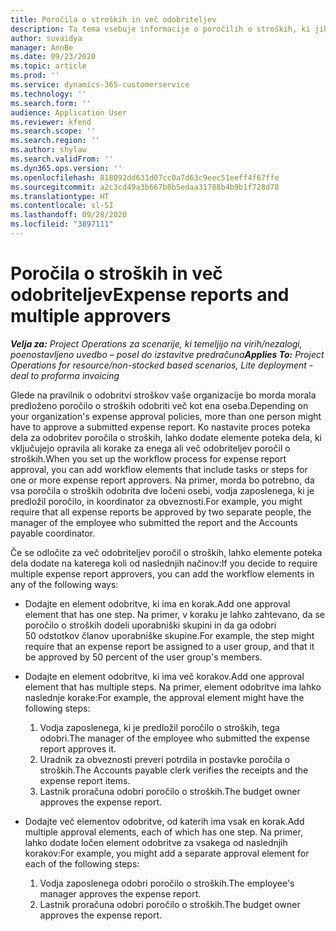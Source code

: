```yaml
---
title: Poročila o stroških in več odobriteljev
description: Ta tema vsebuje informacije o poročilih o stroških, ki jih mora odobriti več kot ena oseba.
author: suvaidya
manager: AnnBe
ms.date: 09/23/2020
ms.topic: article
ms.prod: ''
ms.service: dynamics-365-customerservice
ms.technology: ''
ms.search.form: ''
audience: Application User
ms.reviewer: kfend
ms.search.scope: ''
ms.search.region: ''
ms.author: shylaw
ms.search.validFrom: ''
ms.dyn365.ops.version: ''
ms.openlocfilehash: 818092dd631d07cc0a7d63c9eec51eeff4f67ffe
ms.sourcegitcommit: a2c3cd49a3b667b8b5edaa31788b4b9b1f728d78
ms.translationtype: HT
ms.contentlocale: sl-SI
ms.lasthandoff: 09/28/2020
ms.locfileid: "3897111"
---
```

# <a name="expense-reports-and-multiple-approvers"></a><span data-ttu-id="cbec5-103">Poročila o stroških in več odobriteljev</span><span class="sxs-lookup"><span data-stu-id="cbec5-103">Expense reports and multiple approvers</span></span>

<span data-ttu-id="cbec5-104">_**Velja za:** Project Operations za scenarije, ki temeljijo na virih/nezalogi, poenostavljeno uvedbo – posel do izstavitve predračuna_</span><span class="sxs-lookup"><span data-stu-id="cbec5-104">_**Applies To:** Project Operations for resource/non-stocked based scenarios, Lite deployment - deal to proforma invoicing_</span></span>

<span data-ttu-id="cbec5-105">Glede na pravilnik o odobritvi stroškov vaše organizacije bo morda morala predloženo poročilo o stroških odobriti več kot ena oseba.</span><span class="sxs-lookup"><span data-stu-id="cbec5-105">Depending on your organization's expense approval policies, more than one person might have to approve a submitted expense report.</span></span> <span data-ttu-id="cbec5-106">Ko nastavite proces poteka dela za odobritev poročila o stroških, lahko dodate elemente poteka dela, ki vključujejo opravila ali korake za enega ali več odobriteljev poročil o stroških.</span><span class="sxs-lookup"><span data-stu-id="cbec5-106">When you set up the workflow process for expense report approval, you can add workflow elements that include tasks or steps for one or more expense report approvers.</span></span> <span data-ttu-id="cbec5-107">Na primer, morda bo potrebno, da vsa poročila o stroških odobrita dve ločeni osebi, vodja zaposlenega, ki je predložil poročilo, in koordinator za obveznosti.</span><span class="sxs-lookup"><span data-stu-id="cbec5-107">For example, you might require that all expense reports be approved by two separate people, the manager of the employee who submitted the report and the Accounts payable coordinator.</span></span>

<span data-ttu-id="cbec5-108">Če se odločite za več odobriteljev poročil o stroških, lahko elemente poteka dela dodate na katerega koli od naslednjih načinov:</span><span class="sxs-lookup"><span data-stu-id="cbec5-108">If you decide to require multiple expense report approvers, you can add the workflow elements in any of the following ways:</span></span>

- <span data-ttu-id="cbec5-109">Dodajte en element odobritve, ki ima en korak.</span><span class="sxs-lookup"><span data-stu-id="cbec5-109">Add one approval element that has one step.</span></span> <span data-ttu-id="cbec5-110">Na primer, v koraku je lahko zahtevano, da se poročilo o stroških dodeli uporabniški skupini in da ga odobri 50 odstotkov članov uporabniške skupine.</span><span class="sxs-lookup"><span data-stu-id="cbec5-110">For example, the step might require that an expense report be assigned to a user group, and that it be approved by 50 percent of the user group's members.</span></span>
- <span data-ttu-id="cbec5-111">Dodajte en element odobritve, ki ima več korakov.</span><span class="sxs-lookup"><span data-stu-id="cbec5-111">Add one approval element that has multiple steps.</span></span> <span data-ttu-id="cbec5-112">Na primer, element odobritve ima lahko naslednje korake:</span><span class="sxs-lookup"><span data-stu-id="cbec5-112">For example, the approval element might have the following steps:</span></span>

    1. <span data-ttu-id="cbec5-113">Vodja zaposlenega, ki je predložil poročilo o stroških, tega odobri.</span><span class="sxs-lookup"><span data-stu-id="cbec5-113">The manager of the employee who submitted the expense report approves it.</span></span>
    2. <span data-ttu-id="cbec5-114">Uradnik za obveznosti preveri potrdila in postavke poročila o stroških.</span><span class="sxs-lookup"><span data-stu-id="cbec5-114">The Accounts payable clerk verifies the receipts and the expense report items.</span></span>
    3. <span data-ttu-id="cbec5-115">Lastnik proračuna odobri poročilo o stroških.</span><span class="sxs-lookup"><span data-stu-id="cbec5-115">The budget owner approves the expense report.</span></span>

- <span data-ttu-id="cbec5-116">Dodajte več elementov odobritve, od katerih ima vsak en korak.</span><span class="sxs-lookup"><span data-stu-id="cbec5-116">Add multiple approval elements, each of which has one step.</span></span> <span data-ttu-id="cbec5-117">Na primer, lahko dodate ločen element odobritve za vsakega od naslednjih korakov:</span><span class="sxs-lookup"><span data-stu-id="cbec5-117">For example, you might add a separate approval element for each of the following steps:</span></span>

    1. <span data-ttu-id="cbec5-118">Vodja zaposlenega odobri poročilo o stroških.</span><span class="sxs-lookup"><span data-stu-id="cbec5-118">The employee's manager approves the expense report.</span></span>
    2. <span data-ttu-id="cbec5-119">Lastnik proračuna odobri poročilo o stroških.</span><span class="sxs-lookup"><span data-stu-id="cbec5-119">The budget owner approves the expense report.</span></span>
